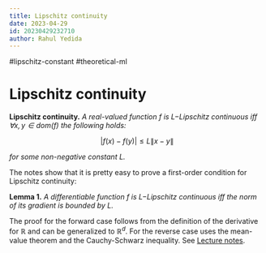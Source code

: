 ```yaml
---
title: Lipschitz continuity
date: 2023-04-29
id: 20230429232710
author: Rahul Yedida
---
```


#lipschitz-constant #theoretical-ml

# Lipschitz continuity

**Lipschitz continuity.** _A real-valued function $f$ is $L-$Lipschitz continuous iff $\forall x, y \in \text{dom}(f)$ the following holds:_

$$
|f(x) - f(y)| \leq L \lVert x - y \rVert
$$

_for some non-negative constant $L$._

The notes show that it is pretty easy to prove a first-order condition for Lipschitz continuity:

**Lemma 1.** _A differentiable function $f$ is $L-$Lipschitz continuous iff the norm of its gradient is bounded by $L$._

The proof for the forward case follows from the definition of the derivative for $\mathbb{R}$ and can be generalized to $\mathbb{R}^d$. For the reverse case uses the mean-value theorem and the Cauchy-Schwarz inequality. See [Lecture notes](ift-6085-lecture-2-notes.pdf).